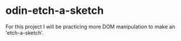 # odin-etch-a-sketch

For this project I will be practicing more DOM manipulation to make an 'etch-a-sketch'.